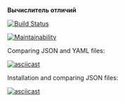 **Вычислитель отличий**

[![Build Status](https://travis-ci.org/MityaDementiy/project-lvl2-s487.svg?branch=master)](https://travis-ci.org/MityaDementiy/project-lvl2-s487)

[![Maintainability](https://api.codeclimate.com/v1/badges/7bbef321bddbe31911d2/maintainability)](https://codeclimate.com/github/MityaDementiy/project-lvl2-s487/maintainability)

Comparing JSON and YAML files:

[![asciicast](https://asciinema.org/a/tYroKBnsJY76Aas79vxCEVQHU.svg)](https://asciinema.org/a/tYroKBnsJY76Aas79vxCEVQHU)

Installation and comparing JSON files:

[![asciicast](https://asciinema.org/a/hQYTHe3u7R6jpCGWHmQj7TL3v.svg)](https://asciinema.org/a/hQYTHe3u7R6jpCGWHmQj7TL3v)
